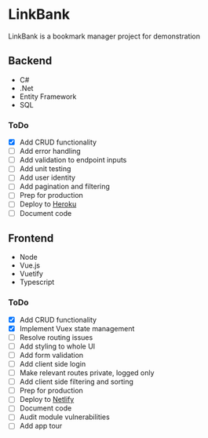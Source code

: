 # LinkBank
LinkBank is a bookmark manager project for demonstration

## Backend
- C#
- .Net
- Entity Framework
- SQL

### ToDo
- [x] Add CRUD functionality
- [ ] Add error handling
- [ ] Add validation to endpoint inputs
- [ ] Add unit testing
- [ ] Add user identity
- [ ] Add pagination and filtering
- [ ] Prep for production
- [ ] Deploy to [Heroku](https://www.heroku.com/)
- [ ] Document code

## Frontend
- Node
- Vue.js
- Vuetify
- Typescript

### ToDo
- [x] Add CRUD functionality
- [x] Implement Vuex state management
- [ ] Resolve routing issues
- [ ] Add styling to whole UI
- [ ] Add form validation
- [ ] Add client side login
- [ ] Make relevant routes private, logged only
- [ ] Add client side filtering and sorting
- [ ] Prep for production
- [ ] Deploy to [Netlify](https://www.netlify.com/)
- [ ] Document code
- [ ] Audit module vulnerabilities
- [ ] Add app tour
